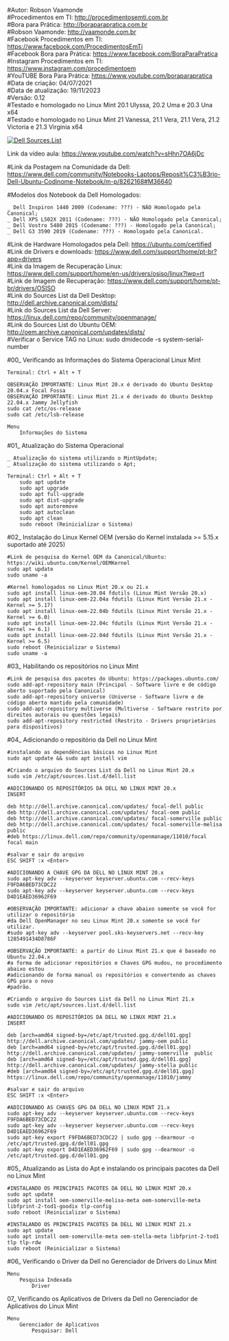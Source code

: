 #Autor: Robson Vaamonde<br>
#Procedimentos em TI: http://procedimentosemti.com.br<br>
#Bora para Prática: http://boraparapratica.com.br<br>
#Robson Vaamonde: http://vaamonde.com.br<br>
#Facebook Procedimentos em TI: https://www.facebook.com/ProcedimentosEmTi<br>
#Facebook Bora para Prática: https://www.facebook.com/BoraParaPratica<br>
#Instagram Procedimentos em TI: https://www.instagram.com/procedimentoem<br>
#YouTUBE Bora Para Prática: https://www.youtube.com/boraparapratica<br>
#Data de criação: 04/07/2021<br>
#Data de atualização: 19/11/2023<br>
#Versão: 0.12<br>
#Testado e homologado no Linux Mint 20.1 Ulyssa, 20.2 Uma e 20.3 Una x64<br>
#Testado e homologado no Linux Mint 21 Vanessa, 21.1 Vera, 21.1 Vera, 21.2 Victoria e 21.3 Virginia x64

[![Dell Sources.List](http://img.youtube.com/vi/sHhn7OA6jDc/0.jpg)](https://www.youtube.com/watch?v=sHhn7OA6jDc "Dell Sources.List")

Link da vídeo aula: https://www.youtube.com/watch?v=sHhn7OA6jDc

#Link da Postagem na Comunidade da Dell: https://www.dell.com/community/Notebooks-Laptops/Reposit%C3%B3rio-Dell-Ubuntu-Codinome-Notebook/m-p/8262168#M36640

#Modelos dos Notebook da Dell Homologados:

	_ Dell Inspiron 1440 2009 (Codename: ???) - NÃO Homologado pela Canonical;
	_ Dell XPS L502X 2011 (Codename: ???) - NÃO Homologado pela Canonical;
	_ Dell Vostro 5480 2015 (Codename: ???) - Homologado pela Canonical;
	_ Dell G3 3590 2019 (Codename: ???) - Homologado pela Canonical.

#Link de Hardware Homologados pela Dell: https://ubuntu.com/certified<br>
#Link de Drivers e downloads: https://www.dell.com/support/home/pt-br?app=drivers<br>
#Link da Imagem de Recuperação Linux: https://www.dell.com/support/home/en-us/drivers/osiso/linux?lwp=rt<br>
#Link de Imagem de Recuperação: https://www.dell.com/support/home/pt-br/drivers/OSISO<br>
#Link do Sources List da Dell Desktop: http://dell.archive.canonical.com/dists/<br>
#Link do Sources List da Dell Server: https://linux.dell.com/repo/community/openmanage/<br>
#Link do Sources List do Ubuntu OEM: http://oem.archive.canonical.com/updates/dists/<br>
#Verificar o Service TAG no Linux: sudo dmidecode -s system-serial-number

#00_ Verificando as Informações do Sistema Operacional Linux Mint<br>

	Terminal: Ctrl + Alt + T

	OBSERVAÇÃO IMPORTANTE: Linux Mint 20.x é derivado do Ubuntu Desktop 20.04.x Focal Fossa 
	OBSERVAÇÃO IMPORTANTE: Linux Mint 21.x é derivado do Ubuntu Desktop 22.04.x Jammy Jellyfish
	sudo cat /etc/os-release
	sudo cat /etc/lsb-release

	Menu
		Informações do Sistema
		
#01_ Atualização do Sistema Operacional<br>

	_ Atualização do sistema utilizando o MintUpdate;
	_ Atualização do sistema utilizando o Apt;

	Terminal: Ctrl + Alt + T
		sudo apt update
		sudo apt upgrade
		sudo apt full-upgrade
		sudo apt dist-upgrade
		sudo apt autoremove
		sudo apt autoclean
		sudo apt clean
		sudo reboot (Reinicializar o Sistema)

#02_ Instalação do Linux Kernel OEM (versão do Kernel instalada >= 5.15.x suportado até 2025)<br>

	#Link de pesquisa do Kernel OEM da Canonical/Ubuntu: https://wiki.ubuntu.com/Kernel/OEMKernel
	sudo apt update
	sudo uname -a
	
	#Kernel homologados no Linux Mint 20.x ou 21.x
	sudo apt install linux-oem-20.04 fdutils (Linux Mint Versão 20.x)
	sudo apt install linux-oem-22.04a fdutils (Linux Mint Versão 21.x - Kernel >= 5.17)
	sudo apt install linux-oem-22.04b fdutils (Linux Mint Versão 21.x - Kernel >= 6.0)
	sudo apt install linux-oem-22.04c fdutils (Linux Mint Versão 21.x - Kernel >= 6.1)
	sudo apt install linux-oem-22.04d fdutils (Linux Mint Versão 21.x - Kernel >= 6.5)
	sudo reboot (Reinicializar o Sistema)
	sudo uname -a

#03_ Habilitando os repositórios no Linux Mint<br>

	#Link de pesquisa dos pacotes do Ubuntu: https://packages.ubuntu.com/
	sudo add-apt-repository main (Principal - Software livre e de código aberto suportado pela Canonical)
	sudo add-apt-repository universe (Universe - Software livre e de código aberto mantido pela comunidade)
	sudo add-apt-repository multiverse (Multiverse - Software restrito por direitos autorais ou questões legais)
	sudo add-apt-repository restricted (Restrito - Drivers proprietários para dispositivos)

#04_ Adicionando o repositório da Dell no Linux Mint<br>	

	#instalando as dependências básicas no Linux Mint
	sudo apt update && sudo apt install vim
	
	#Criando o arquivo do Sources List da Dell no Linux Mint 20.x
	sudo vim /etc/apt/sources.list.d/dell.list

	#ADICIONANDO OS REPOSITÓRIOS DA DELL NO LINUX MINT 20.x	
	INSERT
	
	deb http://dell.archive.canonical.com/updates/ focal-dell public
	deb http://dell.archive.canonical.com/updates/ focal-oem public
	deb http://dell.archive.canonical.com/updates/ focal-somerville public
	deb http://dell.archive.canonical.com/updates/ focal-somerville-melisa public
	#deb https://linux.dell.com/repo/community/openmanage/11010/focal focal main
	
	#salvar e sair do arquivo
	ESC SHIFT :x <Enter>

	#ADICIONANDO A CHAVE GPG DA DELL NO LINUX MINT 20.x
	sudo apt-key adv --keyserver keyserver.ubuntu.com --recv-keys F9FDA6BED73CDC22
	sudo apt-key adv --keyserver keyserver.ubuntu.com --recv-keys D4D1EAED36962F69
	
	#OBSERVAÇÃO IMPORTANTE: adicionar a chave abaixo somente se você for utilizar o repositório
	#da Dell OpenManager no seu Linux Mint 20.x somente se você for utilizar.
	#sudo apt-key adv --keyserver pool.sks-keyservers.net --recv-key 1285491434D8786F

	#OBSERVAÇÃO IMPORTANTE: a partir do Linux Mint 21.x que é baseado no Ubuntu 22.04.x
	#a forma de adicionar repositórios e Chaves GPG mudou, no procedimento abaixo estou
	#adicionando de forma manual os repositórios e convertendo as chaves GPG para o novo
	#padrão.

	#Criando o arquivo do Sources List da Dell no Linux Mint 21.x
	sudo vim /etc/apt/sources.list.d/dell.list

	#ADICIONANDO OS REPOSITÓRIOS DA DELL NO LINUX MINT 21.x	
	INSERT
	
	deb [arch=amd64 signed-by=/etc/apt/trusted.gpg.d/dell01.gpg] http://dell.archive.canonical.com/updates/ jammy-oem public
	deb [arch=amd64 signed-by=/etc/apt/trusted.gpg.d/dell01.gpg] http://dell.archive.canonical.com/updates/ jammy-somerville  public
	deb [arch=amd64 signed-by=/etc/apt/trusted.gpg.d/dell01.gpg] http://dell.archive.canonical.com/updates/ jammy-stella public
	#deb [arch=amd64 signed-by=/etc/apt/trusted.gpg.d/dell01.gpg] https://linux.dell.com/repo/community/openmanage/11010/jammy
	
	#salvar e sair do arquivo
	ESC SHIFT :x <Enter>

	#ADICIONANDO AS CHAVES GPG DA DELL NO LINUX MINT 21.x
	sudo apt-key adv --keyserver keyserver.ubuntu.com --recv-keys F9FDA6BED73CDC22
	sudo apt-key adv --keyserver keyserver.ubuntu.com --recv-keys D4D1EAED36962F69
	sudo apt-key export F9FDA6BED73CDC22 | sudo gpg --dearmour -o /etc/apt/trusted.gpg.d/dell01.gpg
	sudo apt-key export D4D1EAED36962F69 | sudo gpg --dearmour -o /etc/apt/trusted.gpg.d/dell01.gpg

#05_ Atualizando as Lista do Apt e instalando os principais pacotes da Dell no Linux Mint

	#INSTALANDO OS PRINCIPAIS PACOTES DA DELL NO LINUX MINT 20.x
	sudo apt update
	sudo apt install oem-somerville-melisa-meta oem-somerville-meta libfprint-2-tod1-goodix tlp-config
	sudo reboot (Reinicializar o Sistema)

	#INSTALANDO OS PRINCIPAIS PACOTES DA DELL NO LINUX MINT 21.x
	sudo apt update
	sudo apt install oem-somerville-meta oem-stella-meta libfprint-2-tod1 tlp tlp-rdw
	sudo reboot (Reinicializar o Sistema)

#06_ Verificando o Driver da Dell no Gerenciador de Drivers do Linux Mint

	Menu
		Pesquisa Indexada
			Driver

07_ Verificando os Aplicativos de Drivers da Dell no Gerenciador de Aplicativos do Linux Mint

	Menu
		Gerenciador de Aplicativos
			Pesquisar: Dell